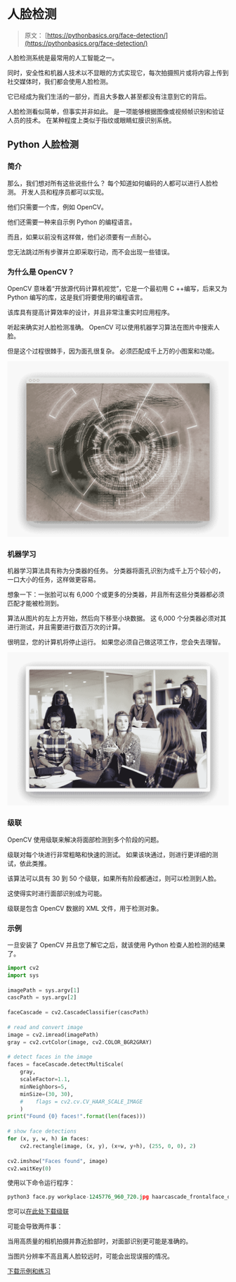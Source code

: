 # 人脸检测

> 原文： [https://pythonbasics.org/face-detection/](https://pythonbasics.org/face-detection/)

人脸检测系统是最常用的人工智能之一。

同时，安全性和机器人技术以不显眼的方式实现它，每次拍摄照片或将内容上传到社交媒体时，我们都会使用人脸检测。

它已经成为我们生活的一部分，而且大多数人甚至都没有注意到它的背后。



人脸检测看似简单，但事实并非如此。 是一项能够根据图像或视频帧识别和验证人员的技术。 在某种程度上类似于指纹或眼睛虹膜识别系统。

## Python 人脸检测

### 简介

那么，我们想对所有这些说些什么？ 每个知道如何编码的人都可以进行人脸检测。 开发人员和程序员都可以实现。

他们只需要一个库，例如 OpenCV。

他们还需要一种来自示例 Python 的编程语言。

而且，如果以前没有这样做，他们必须要有一点耐心。

您无法跳过所有步骤并立即采取行动，而不会出现一些错误。

### 为什么是 OpenCV？

OpenCV 意味着“开放源代码计算机视觉”，它是一个最初用 C ++编写，后来又为 Python 编写的库，这是我们将要使用的编程语言。

该库具有提高计算效率的设计，并且非常注重实时应用程序。

听起来确实对人脸检测准确。 OpenCV 可以使用机器学习算法在图片中搜索人脸。

但是这个过程很棘手，因为面孔很复杂。 必须匹配成千上万的小图案和功能。

![opencv python](img/de39095660d68731ea5870a862a1f418.jpg)

### 机器学习

机器学习算法具有称为分类器的任务。 分类器将面孔识别为成千上万个较小的，一口大小的任务，这样做更容易。

想象一下：一张脸可以有 6,000 个或更多的分类器，并且所有这些分类器都必须匹配才能被检测到。

算法从图片的左上方开始，然后向下移至小块数据。 这 6,000 个分类器必须对其进行测试，并且需要进行数百万次的计算。

很明显，您的计算机将停止运行。 如果您必须自己做这项工作，您会失去理智。

![face detection with python opencv](img/05fb777975099dc498022833965a3f72.jpg)

### 级联

OpenCV 使用级联来解决将面部检测到多个阶段的问题。

级联对每个块进行非常粗略和快速的测试。 如果该块通过，则进行更详细的测试，依此类推。

该算法可以具有 30 到 50 个级联，如果所有阶段都通过，则可以检测到人脸。

这使得实时进行面部识别成为可能。

级联是包含 OpenCV 数据的 XML 文件，用于检测对象。

### 示例

一旦安装了 OpenCV 并且您了解它之后，就该使用 Python 检查人脸检测的结果了。

```py
import cv2
import sys

imagePath = sys.argv[1]
cascPath = sys.argv[2]

faceCascade = cv2.CascadeClassifier(cascPath)

# read and convert image
image = cv2.imread(imagePath)
gray = cv2.cvtColor(image, cv2.COLOR_BGR2GRAY)

# detect faces in the image
faces = faceCascade.detectMultiScale(
    gray,
    scaleFactor=1.1,
    minNeighbors=5,
    minSize=(30, 30),
    #    flags = cv2.cv.CV_HAAR_SCALE_IMAGE
    )
print("Found {0} faces!".format(len(faces)))

# show face detections
for (x, y, w, h) in faces:
    cv2.rectangle(image, (x, y), (x+w, y+h), (255, 0, 0), 2)

cv2.imshow("Faces found", image)
cv2.waitKey(0)

```

使用以下命令运行程序：

```py
python3 face.py workplace-1245776_960_720.jpg haarcascade_frontalface_default.xml

```

您可以[在此处下载级联](https://github.com/shantnu/FaceDetect/raw/master/haarcascade_frontalface_default.xml)

可能会导致两件事：

当用高质量的相机拍摄并靠近脸部时，对面部识别更可能是准确的。

当图片分辨率不高且离人脸较远时，可能会出现误报的情况。

[下载示例和练习](https://gum.co/MnRYU)